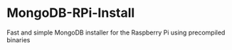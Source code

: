 # MongoDB-RPi-Install
Fast and simple MongoDB installer for the Raspberry Pi using precompiled binaries
